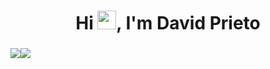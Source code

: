 <h1 align="center" font-size="100px">Hi <img src="https://media.giphy.com/media/hvRJCLFzcasrR4ia7z/giphy.gif" width="30">, I'm David Prieto</h1>
<h3 align="center"></h3>
<img src="https://github-readme-stats.vercel.app/api/top-langs/?username=davidsprieto&theme=tokyonight"><img src="https://github-readme-stats.vercel.app/api?username=davidsprieto&theme=tokyonight">
